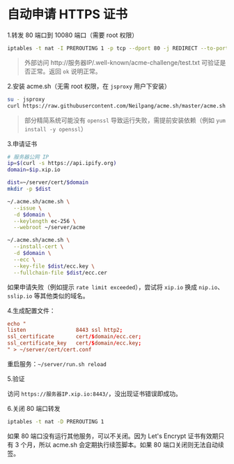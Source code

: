 # 自动申请 HTTPS 证书

1.转发 80 端口到 10080 端口（需要 root 权限）

```bash
iptables -t nat -I PREROUTING 1 -p tcp --dport 80 -j REDIRECT --to-ports 10080
```

> 外部访问 http://服务器IP/.well-known/acme-challenge/test.txt 可验证是否正常。返回 `ok` 说明正常。

2.安装 acme.sh（无需 root 权限，在 `jsproxy` 用户下安装）

```bash
su - jsproxy
curl https://raw.githubusercontent.com/Neilpang/acme.sh/master/acme.sh | INSTALLONLINE=1  sh
```

> 部分精简系统可能没有 `openssl` 导致运行失败，需提前安装依赖（例如 `yum install -y openssl`）

3.申请证书

```bash
# 服务器公网 IP
ip=$(curl -s https://api.ipify.org)
domain=$ip.xip.io

dist=~/server/cert/$domain
mkdir -p $dist

~/.acme.sh/acme.sh \
  --issue \
  -d $domain \
  --keylength ec-256 \
  --webroot ~/server/acme

~/.acme.sh/acme.sh \
  --install-cert \
  -d $domain \
  --ecc \
  --key-file $dist/ecc.key \
  --fullchain-file $dist/ecc.cer
```

如果申请失败（例如提示 `rate limit exceeded`），尝试将 `xip.io` 换成 `nip.io`、`sslip.io` 等其他类似的域名。

4.生成配置文件：

```conf
echo "
listen                8443 ssl http2;
ssl_certificate       cert/$domain/ecc.cer;
ssl_certificate_key   cert/$domain/ecc.key;
" > ~/server/cert/cert.conf
```

重启服务：`~/server/run.sh reload`

5.验证

访问 `https://服务器IP.xip.io:8443/`，没出现证书错误即成功。

6.关闭 80 端口转发

```bash
iptables -t nat -D PREROUTING 1
```

如果 80 端口没有运行其他服务，可以不关闭。因为 Let's Encrypt 证书有效期只有 3 个月，所以 acme.sh 会定期执行续签脚本。如果 80 端口关闭则无法自动续签。